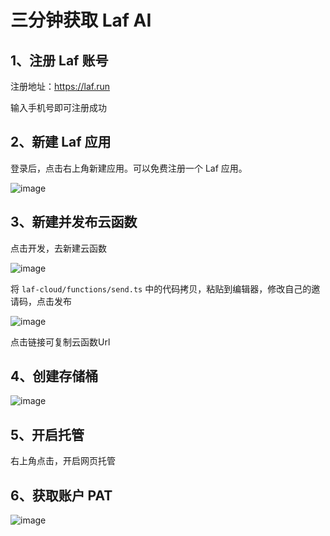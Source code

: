 # 三分钟获取 Laf AI

## 1、注册 Laf 账号

注册地址：https://laf.run

输入手机号即可注册成功 

## 2、新建 Laf 应用

登录后，点击右上角新建应用。可以免费注册一个 Laf 应用。

![image](https://user-images.githubusercontent.com/22722256/236948808-ca3b3881-26ee-44fb-81a8-d97c1ca00de5.png)

## 3、新建并发布云函数

点击开发，去新建云函数

![image](https://user-images.githubusercontent.com/22722256/236949528-1f98ac52-ba69-4b24-9ed5-a98f15af27ca.png)

将 `laf-cloud/functions/send.ts` 中的代码拷贝，粘贴到编辑器，修改自己的邀请码，点击发布

![image](https://user-images.githubusercontent.com/22722256/236950136-f78ab31a-53e3-430c-bd77-81eb6a28f448.png)

点击链接可复制云函数Url

## 4、创建存储桶

![image](https://user-images.githubusercontent.com/22722256/236950888-3b9b23c4-7688-4514-ac9c-b7fb9ec6e678.png)

## 5、开启托管

右上角点击，开启网页托管

## 6、获取账户 PAT

![image](https://user-images.githubusercontent.com/22722256/236951391-65d4834e-8d5e-4f9c-bdc5-f59950e62a13.png)

